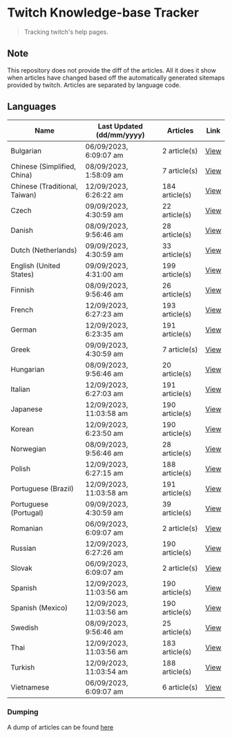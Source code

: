 # Twitch Knowledge-base Tracker
> Tracking twitch's help pages. 

## Note
This repository does not provide the diff of the articles. All it does it show when articles have changed based
off the automatically generated sitemaps provided by twitch. Articles are separated by language code.

## Languages

| Name                          | Last Updated (dd/mm/yyyy) | Articles       | Link                   |
|-------------------------------|---------------------------|----------------|------------------------|
| Bulgarian                     | 06/09/2023, 6:09:07 am    | 2 article(s)   | [View](docs/bg.md)     |
| Chinese (Simplified, China)   | 08/09/2023, 1:58:09 am    | 7 article(s)   | [View](docs/zh_CN.md)  |
| Chinese (Traditional, Taiwan) | 12/09/2023, 6:26:22 am    | 184 article(s) | [View](docs/zh_TW.md)  |
| Czech                         | 09/09/2023, 4:30:59 am    | 22 article(s)  | [View](docs/cs.md)     |
| Danish                        | 08/09/2023, 9:56:46 am    | 28 article(s)  | [View](docs/da.md)     |
| Dutch (Netherlands)           | 09/09/2023, 4:30:59 am    | 33 article(s)  | [View](docs/nl_NL.md)  |
| English (United States)       | 09/09/2023, 4:31:00 am    | 199 article(s) | [View](docs/en_US.md)  |
| Finnish                       | 08/09/2023, 9:56:46 am    | 26 article(s)  | [View](docs/fi.md)     |
| French                        | 12/09/2023, 6:27:23 am    | 193 article(s) | [View](docs/fr.md)     |
| German                        | 12/09/2023, 6:23:35 am    | 191 article(s) | [View](docs/de.md)     |
| Greek                         | 09/09/2023, 4:30:59 am    | 7 article(s)   | [View](docs/el.md)     |
| Hungarian                     | 08/09/2023, 9:56:46 am    | 20 article(s)  | [View](docs/hu.md)     |
| Italian                       | 12/09/2023, 6:27:03 am    | 191 article(s) | [View](docs/it.md)     |
| Japanese                      | 12/09/2023, 11:03:58 am   | 190 article(s) | [View](docs/ja.md)     |
| Korean                        | 12/09/2023, 6:23:50 am    | 190 article(s) | [View](docs/ko.md)     |
| Norwegian                     | 08/09/2023, 9:56:46 am    | 28 article(s)  | [View](docs/no.md)     |
| Polish                        | 12/09/2023, 6:27:15 am    | 188 article(s) | [View](docs/pl.md)     |
| Portuguese (Brazil)           | 12/09/2023, 11:03:58 am   | 191 article(s) | [View](docs/pt_BR.md)  |
| Portuguese (Portugal)         | 09/09/2023, 4:30:59 am    | 39 article(s)  | [View](docs/pt_PT.md)  |
| Romanian                      | 06/09/2023, 6:09:07 am    | 2 article(s)   | [View](docs/ro.md)     |
| Russian                       | 12/09/2023, 6:27:26 am    | 190 article(s) | [View](docs/ru.md)     |
| Slovak                        | 06/09/2023, 6:09:07 am    | 2 article(s)   | [View](docs/sk.md)     |
| Spanish                       | 12/09/2023, 11:03:56 am   | 190 article(s) | [View](docs/es.md)     |
| Spanish (Mexico)              | 12/09/2023, 11:03:56 am   | 190 article(s) | [View](docs/es_MX.md)  |
| Swedish                       | 08/09/2023, 9:56:46 am    | 25 article(s)  | [View](docs/sv.md)     |
| Thai                          | 12/09/2023, 11:03:56 am   | 183 article(s) | [View](docs/th.md)     |
| Turkish                       | 12/09/2023, 11:03:54 am   | 188 article(s) | [View](docs/tr.md)     |
| Vietnamese                    | 06/09/2023, 6:09:07 am    | 6 article(s)   | [View](docs/vi.md)     |

### Dumping
A dump of articles can be found [here](docs/RAW.md)